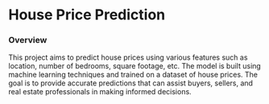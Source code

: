 <H1>House Price Prediction</H1>

<H3>Overview</H3>
<p>This project aims to predict house prices using various features such as location, number of bedrooms, square footage, etc. The model is built using machine learning techniques and trained on a dataset of house prices. The goal is to provide accurate predictions that can assist buyers, sellers, and real estate professionals in making informed decisions.</p>

